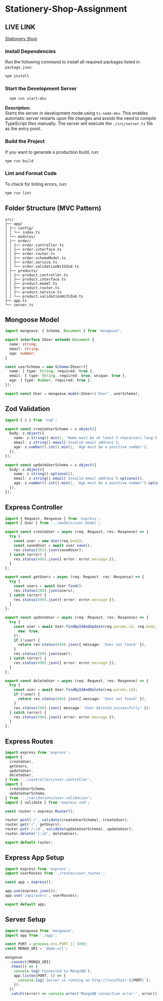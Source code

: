 # Stationery-Shop-Assignment

## LIVE LINK

[Stationery Shop](https://assignment-2-theta-lyart.vercel.app/)

### Install Dependencies

Run the following command to install all required packages listed in `package.json`:

```bash
npm install
```

### Start the Development Server

```bash
  npm run start:dev
```

**Description:**  
Starts the server in development mode using `ts-node-dev`. This enables automatic server restarts upon file changes and avoids the need to compile TypeScript files manually. The server will execute the `./src/server.ts` file as the entry point.

### Build the Project

If you want to generate a production build, run:

```bash
npm run build
```

### Lint and Format Code

To check for linting errors, run:

```bash
npm run lint
```

## Folder Structure (MVC Pattern)

```
src/
├── app/
│ ├── config/
│ │ └── index.ts
│ └── modules/
│ ├── order/
│ │ ├── order.controller.ts
│ │ ├── order.interface.ts
│ │ ├── order.router.ts
│ │ ├── order.schemaModel.ts
│ │ ├── order.service.ts
│ │ └── order.validationWithZod.ts
│ ├── products/
│ │ ├── product.controller.ts
│ │ ├── product.interface.ts
│ │ ├── product.model.ts
│ │ ├── product.router.ts
│ │ ├── product.service.ts
│ │ └── product.validationWithZod.ts
├── app.ts
└── server.ts
```

## Mongoose Model

```typescript
import mongoose, { Schema, Document } from 'mongoose';

export interface IUser extends Document {
  name: string;
  email: string;
  age: number;
}

const userSchema = new Schema<IUser>({
  name: { type: String, required: true },
  email: { type: String, required: true, unique: true },
  age: { type: Number, required: true },
});

export const User = mongoose.model<IUser>('User', userSchema);
```

## Zod Validation

```typescript
import { z } from 'zod';

export const createUserSchema = z.object({
  body: z.object({
    name: z.string().min(3, 'Name must be at least 3 characters long'),
    email: z.string().email('Invalid email address'),
    age: z.number().int().min(1, 'Age must be a positive number'),
  }),
});

export const updateUserSchema = z.object({
  body: z.object({
    name: z.string().optional(),
    email: z.string().email('Invalid email address').optional(),
    age: z.number().int().min(1, 'Age must be a positive number').optional(),
  }),
});
```

## Express Controller

```typescript
import { Request, Response } from 'express';
import { User } from '../models/user.model';

export const createUser = async (req: Request, res: Response) => {
  try {
    const user = new User(req.body);
    const savedUser = await user.save();
    res.status(201).json(savedUser);
  } catch (error) {
    res.status(400).json({ error: error.message });
  }
};

export const getUsers = async (req: Request, res: Response) => {
  try {
    const users = await User.find();
    res.status(200).json(users);
  } catch (error) {
    res.status(500).json({ error: error.message });
  }
};

export const updateUser = async (req: Request, res: Response) => {
  try {
    const user = await User.findByIdAndUpdate(req.params.id, req.body, {
      new: true,
    });
    if (!user) {
      return res.status(404).json({ message: 'User not found' });
    }
    res.status(200).json(user);
  } catch (error) {
    res.status(400).json({ error: error.message });
  }
};

export const deleteUser = async (req: Request, res: Response) => {
  try {
    const user = await User.findByIdAndDelete(req.params.id);
    if (!user) {
      return res.status(404).json({ message: 'User not found' });
    }
    res.status(200).json({ message: 'User deleted successfully' });
  } catch (error) {
    res.status(500).json({ error: error.message });
  }
};
```

## Express Routes

```typescript
import express from 'express';
import {
  createUser,
  getUsers,
  updateUser,
  deleteUser,
} from '../controllers/user.controller';
import {
  createUserSchema,
  updateUserSchema,
} from '../validations/user.validation';
import { validate } from 'express-zod';

const router = express.Router();

router.post('/', validate(createUserSchema), createUser);
router.get('/', getUsers);
router.put('/:id', validate(updateUserSchema), updateUser);
router.delete('/:id', deleteUser);

export default router;
```

## Express App Setup

```typescript
import express from 'express';
import userRoutes from './routes/user.routes';

const app = express();

app.use(express.json());
app.use('/api/users', userRoutes);

export default app;
```

## Server Setup

```typescript
import mongoose from 'mongoose';
import app from './app';

const PORT = process.env.PORT || 5000;
const MONGO_URI = 'demo-url';

mongoose
  .connect(MONGO_URI)
  .then(() => {
    console.log('Connected to MongoDB');
    app.listen(PORT, () => {
      console.log(`Server is running on http://localhost:${PORT}`);
    });
  })
  .catch((error) => console.error('MongoDB connection error:', error));
```

